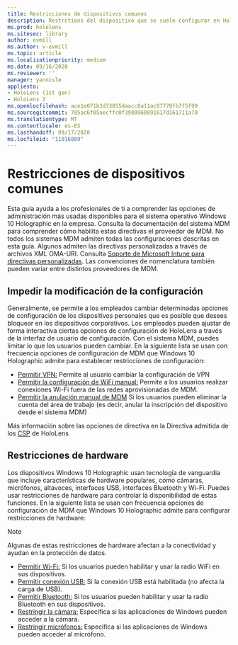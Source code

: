 ```yaml
---
title: Restricciones de dispositivos comunes
description: Restrctions del dispositivo que se suele configurar en HoloLens.
ms.prod: hololens
ms.sitesec: library
author: evmill
ms.author: v-evmill
ms.topic: article
ms.localizationpriority: medium
ms.date: 09/16/2020
ms.reviewer: ''
manager: yannisle
appliesto:
- HoloLens (1st gen)
- HoloLens 2
ms.openlocfilehash: ace1e071b3d73855daacc8a11ac87770fb7f5f99
ms.sourcegitcommit: 785ac6f05aecffc0f3980960891617d161711a70
ms.translationtype: MT
ms.contentlocale: es-ES
ms.lasthandoff: 09/17/2020
ms.locfileid: "11016809"
---
```

# Restricciones de dispositivos comunes 

Esta guía ayuda a los profesionales de ti a comprender las opciones de administración más usadas disponibles para el sistema operativo Windows 10 Holographic en la empresa. Consulta la documentación del sistema MDM para comprender cómo habilita estas directivas el proveedor de MDM. No todos los sistemas MDM admiten todas las configuraciones descritas en esta guía. Algunos admiten las directivas personalizadas a través de archivos XML OMA-URI. Consulta [Soporte de Microsoft Intune para directivas personalizadas](https://docs.microsoft.com/mem/intune/configuration/custom-settings-windows-10). Las convenciones de nomenclatura también pueden variar entre distintos proveedores de MDM.

## Impedir la modificación de la configuración
Generalmente, se permite a los empleados cambiar determinadas opciones de configuración de los dispositivos personales que es posible que desees bloquear en los dispositivos corporativos. Los empleados pueden ajustar de forma interactiva ciertas opciones de configuración de HoloLens a través de la interfaz de usuario de configuración. Con el sistema MDM, puedes limitar lo que los usuarios pueden cambiar. En la siguiente lista se usan con frecuencia opciones de configuración de MDM que Windows 10 Holographic admite para establecer restricciones de configuración:
-   [Permitir VPN:](https://docs.microsoft.com/windows/client-management/mdm/policy-csp-settings#settings-allowvpn) Permite al usuario cambiar la configuración de VPN
-   [Permitir la configuración de WiFi manual:](https://docs.microsoft.com/windows/client-management/mdm/policy-csp-wifi#wifi-allowmanualwificonfiguration) Permite a los usuarios realizar conexiones Wi-Fi fuera de las redes aprovisionadas de MDM.
-   [Permitir la anulación manual de MDM](https://docs.microsoft.com/windows/client-management/mdm/policy-csp-experience#experience-allowmanualmdmunenrollment) Si los usuarios pueden eliminar la cuenta del área de trabajo (es decir, anular la inscripción del dispositivo desde el sistema MDM)

Más información sobre las opciones de directiva en la Directiva admitida de los [CSP](https://docs.microsoft.com/windows/client-management/mdm/policy-csps-supported-by-hololens2) de HoloLens

## Restricciones de hardware
Los dispositivos Windows 10 Holographic usan tecnología de vanguardia que incluye características de hardware populares, como cámaras, micrófonos, altavoces, interfaces USB, interfaces Bluetooth y Wi-Fi. Puedes usar restricciones de hardware para controlar la disponibilidad de estas funciones.
En la siguiente lista se usan con frecuencia opciones de configuración de MDM que Windows 10 Holographic admite para configurar restricciones de hardware:

> [!NOTE]
> Algunas de estas restricciones de hardware afectan a la conectividad y ayudan en la protección de datos.

-   [Permitir Wi-Fi:](https://docs.microsoft.com/windows/client-management/mdm/policy-csp-wifi#wifi-allowwifi) Si los usuarios pueden habilitar y usar la radio WiFi en sus dispositivos.
-   [Permitir conexión USB:](https://docs.microsoft.com/windows/client-management/mdm/policy-csp-connectivity#connectivity-allowusbconnection) Si la conexión USB está habilitada (no afecta la carga de USB).
-   [Permitir Bluetooth:](https://docs.microsoft.com/windows/client-management/mdm/policy-csp-connectivity#connectivity-allowbluetooth) Si los usuarios pueden habilitar y usar la radio Bluetooth en sus dispositivos.
-   [Restringir la cámara:](https://docs.microsoft.com/windows/client-management/mdm/policy-csp-privacy#privacy-letappsaccesscamera) Especifica si las aplicaciones de Windows pueden acceder a la cámara.
-   [Restringir micrófonos:](https://docs.microsoft.com/windows/client-management/mdm/policy-csp-privacy#privacy-letappsaccessmicrophone) Especifica si las aplicaciones de Windows pueden acceder al micrófono.
